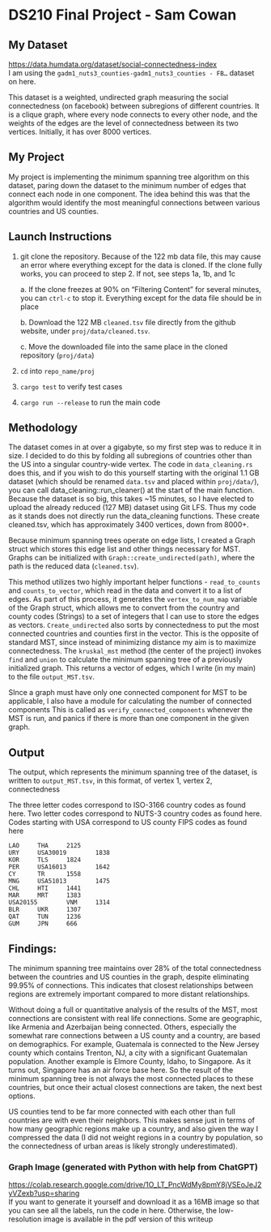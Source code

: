 # DS210 Final Project - Sam Cowan

## My Dataset

https://data.humdata.org/dataset/social-connectedness-index  
I am using the `gadm1_nuts3_counties-gadm1_nuts3_counties - FB…` dataset on here.


This dataset is a weighted, undirected graph measuring the social connectedness (on facebook)  between subregions of different countries. It is a clique graph, where every node connects to every other node, and the weights of the edges are the level of connectedness between its two vertices. Initially, it has over 8000 vertices.

## My Project

My project is implementing the minimum spanning tree algorithm on this dataset, paring down the dataset to the minimum number of edges that connect each node in one component. The idea behind this was that the algorithm would identify the most meaningful connections between various countries and US counties. 

## Launch Instructions
1. git clone the repository. Because of the 122 mb data file, this may cause an error where everything except for the data is cloned. If the clone fully works, you can proceed to step 2. If not, see steps 1a, 1b, and 1c  

	a. If the clone freezes at 90% on “Filtering Content” for several minutes, you can `ctrl-c` to stop it. Everything except for the data file should be in place
	
	b. Download the 122 MB `cleaned.tsv` file directly from the github website, under `proj/data/cleaned.tsv`.  

	c. Move the downloaded file into the same place in the cloned repository (`proj/data`)

3.  `cd` into `repo_name/proj`
4.  `cargo test` to verify test cases
5.  `cargo run --release` to run the main code

## Methodology
The dataset comes in at over a gigabyte, so my first step was to reduce it in size. I decided to do this by folding all subregions of countries other than the US into a singular country-wide vertex. The code in `data_cleaning.rs` does this, and if you wish to do this yourself starting with the original 1.1 GB dataset (which should be renamed `data.tsv` and placed within `proj/data/`), you can call data_cleaning::run_cleaner() at the start of the main function. Because the dataset is so big, this takes ~15 minutes, so I have elected to upload the already reduced (127 MB) dataset using Git LFS. Thus my code as it stands does not directly run the data_cleaning functions. These create cleaned.tsv, which has approximately 3400 vertices, down from 8000+.

 Because minimum spanning trees operate on edge lists, I created a Graph struct which stores this edge list and other things necessary for MST. Graphs can be initialized with `Graph::create_undirected(path)`, where the path is the reduced data (`cleaned.tsv`).  

This method utilizes two highly important helper functions - `read_to_counts` and `counts_to_vector`, which read in the data and convert it to a list of edges. As part of this process, it generates the `vertex_to_num_map` variable of the Graph struct, which allows me to convert from the country and county codes (Strings) to a set of integers that I can use to store the edges as vectors. `Create_undirected` also sorts by connectedness to put the most connected countries and counties first in the vector. This is the opposite of standard MST, since instead of minimizing distance my aim is to maximize connectedness.
The `kruskal_mst` method (the center of the project) invokes `find` and `union` to calculate the minimum spanning tree of a previously initialized graph. This returns a vector of edges, which I write (in my main) to the file `output_MST.tsv`. 

SInce a graph must have only one connected component for MST to be applicable, I also have a module for calculating the number of connected components This is called as `verify_connected_components` whenever the MST is run, and panics if there is more than one component in the given graph.



## Output
The output, which represents the minimum spanning tree of the dataset, is written to `output_MST.tsv`, in this format, of vertex 1, vertex 2, connectedness

The three letter codes correspond to ISO-3166 country codes as found here. 
Two letter codes correspond to NUTS-3 country codes as found here.
Codes starting with USA correspond to US county FIPS codes as found here


```
LAO 	THA 	2125
URY 	USA30019    	1838
KOR 	TLS 	1824
PER 	USA16013    	1642
CY  	TR  	1558
MNG 	USA51013    	1475
CHL 	HTI 	1441
MAR 	MRT 	1383
USA20155    	VNM 	1314
BLR 	UKR 	1307
QAT 	TUN 	1236
GUM 	JPN 	666
```



## Findings:

The minimum spanning tree maintains over 28% of the total connectedness between the countries and US counties in the graph, despite eliminating 99.95% of connections. This indicates that closest relationships between regions are extremely important compared to more distant relationships.

Without doing a full or quantitative analysis of the results of the MST, most connections are consistent with real life connections. Some are geographic, like Armenia and Azerbaijan being connected. Others, especially the somewhat rare connections between a US county and a country, are based on demographics. For example, Guatemala is connected to the New Jersey county which contains Trenton, NJ, a city with a significant Guatemalan population. Another example is Elmore County, Idaho, to Singapore. As it turns out, Singapore has an air force base here. So the result of the minimum spanning tree is not always the most connected places to these countries, but once their actual closest connections are taken, the next best options.


US counties tend to be far more connected with each other than full countries are with even their neighbors. This makes sense just in terms of how many geographic regions make up a country, and also given the way I compressed the data (I did not weight regions in a country by population, so the connectedness of urban areas is likely strongly underestimated).

### Graph Image (generated with Python with help from ChatGPT)

https://colab.research.google.com/drive/1O_LT_PncWdMy8pmY8jVSEoJeJ2yVZexb?usp=sharing  
If you want to generate it yourself and download it as a 16MB image so that you can see all the labels, run the code in here. Otherwise, the low-resolution image is available in the pdf version of this writeup